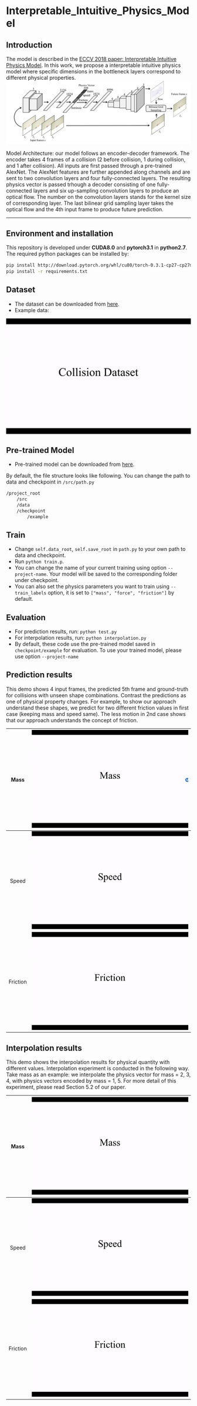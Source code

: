 # Interpretable_Intuitive_Physics_Model

## Introduction
The model is described in the [ECCV 2018 paper: Interpretable Intuitive Physics Model](https://www.cs.cmu.edu/~xiaolonw/papers/ECCV_Physics_Cameraready.pdf). In this work, we propose a interpretable intuitive physics model where specific dimensions in the bottleneck layers correspond to different physical properties.
![model](images/model.png)

Model Architecture: our model follows an encoder-decoder framework. The encoder takes 4 frames of a collision (2 before collision, 1 during collision, and 1 after collision). All inputs are first passed through a pre-trained AlexNet. The AlexNet features are further appended along channels and are sent to two convolution layers and four fully-connected layers. The resulting physics vector is passed trhough a decoder consisting of one fully-connected layers and six up-sampling convolution layers to produce an optical flow. The number on the convolution layers stands for the kernel size of corresponding layer. The last bilinear grid sampling layer takes the optical flow and the 4th input frame to produce future prediction.
***

## Environment and installation
This repository is developed under **CUDA8.0** and **pytorch3.1** in **python2.7**. The required python packages can be installed by:
```bash
pip install http://download.pytorch.org/whl/cu80/torch-0.3.1-cp27-cp27mu-linux_x86_64.whl
pip install -r requirements.txt
```

## Dataset
- The dataset can be downloaded from [here](https://drive.google.com/open?id=1sb-RCGV13Yy1WlP8_2mGb5y76oLBpquk).
- Example data:
<div style="text-align:center"><img src="images/data.gif"></div>


## Pre-trained Model
- Pre-trained model can be downloaded from
[here](https://drive.google.com/open?id=1r4G4xoAWdFZq_4ravPdVO4RUhJ6W5RCZ).

By default, the file structure looks like following. You can change the path to data and checkpoint in `/src/path.py`
```
/project_root
    /src
    /data
    /checkpoint
        /example
```


## Train
- Change `self.data_root`, `self.save_root` in `path.py` to your own path to data and checkpoint.
- Run `python train.p`.
- You can change the name of your current training using option `--project-name`. Your model will be saved to the corresponding folder under checkpoint.
- You can also set the physics parameters you want to train using `--train_labels` option, it is set to `["mass", "force", "friction"]` by default.


## Evaluation
- For prediction results, run: `python test.py`
- For interpolation results, run: `python interpolation.py`
- By default, these code use the pre-trained model saved in `checkpoint/example` for evaluation. To use your trained model, please use option `--project-name`

## Prediction results
This demo shows 4 input frames, the predicted 5th frame and ground-truth for collisions with unseen shape combinations. Contrast the predictions as one of physical property changes. For example, to show our approach understand these shapes, we predict for two different friction values in first case (keeping mass and speed same). The less motion in 2nd case shows that our approach understands the concept of friction.

Mass | <img src="images/prediction/mass.gif" alt="mass"/>
:----:|:----:
Speed | <img src="images/prediction/speed.gif" alt="speed"/>
Friction | <img src="images/prediction/friction.gif" alt="friction"/>

## Interpolation results
This demo shows the interpolation results for physical quantity with different values. Interpolation experiment is conducted in the following way. Take mass as an example: we interpolate the physics vector for mass = 2, 3, 4, with physics vectors encoded by mass = 1, 5. For more detail of this experiment, please read Section 5.2 of our paper.

Mass | <img src="images/interpolation/mass.gif" alt="mass"/>
:----:|:----:
Speed | <img src="images/interpolation/speed.gif" alt="speed"/>
Friction | <img src="images/interpolation/friction.gif" alt="friction"/>
